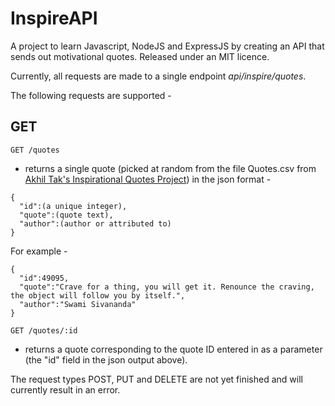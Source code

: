 # InspireAPI
A project to learn Javascript, NodeJS and ExpressJS by creating an API that sends out motivational quotes. Released under an MIT licence.

Currently, all requests are made to a single endpoint *api/inspire/quotes*.

The following requests are supported -

## GET

`GET /quotes`

- returns a single quote (picked at random from the file Quotes.csv from [Akhil Tak's Inspirational Quotes Project](https://github.com/akhiltak/inspirational-quotes)) in the json format -

```
{
  "id":(a unique integer),
  "quote":(quote text),
  "author":(author or attributed to)
}
```
For example -

```
{
  "id":49095,
  "quote":"Crave for a thing, you will get it. Renounce the craving, the object will follow you by itself.",
  "author":"Swami Sivananda"
}
```

`GET /quotes/:id`

- returns a quote corresponding to the quote ID entered in as a parameter (the "id" field in the json output above).

The request types POST, PUT and DELETE are not yet finished and will currently result in an error.
